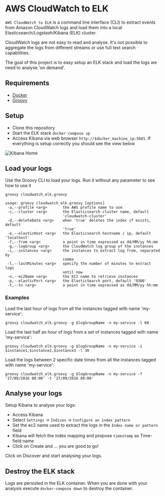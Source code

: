 # AWS CloudWatch to ELK

```AWS CloudWatch to ELK``` is a command line interface (CLI) to extract events from Amazon CloudWatch logs and load them into a 
local Elasticsearch/Logstash/Kibana (ELK) cluster.
 
CloudWatch logs are not easy to read and analyse. It's not possible to aggregate the logs from different streams or use full text
search capabilities.

The goal of this project is to easy setup an ELK stack and load the logs we need to analyse 'on demand'.

## Requirements

* [Docker](https://docs.docker.com/engine/installation/)
* [Groovy](http://www.groovy-lang.org/download.html)

## Setup

* Clone this repository
* Start the ELK stack ```docker-compose up```
* Access Kibana via web browser ```http://$docker_machine_ip:5601```. If everything is setup correctly you should see the view below

![Kibana Home](/images/kibana.png?raw=true "Kibana Home")

## Load your logs

Use the Groovy CLI to load your logs. Run it without any parameter to see how to use it

```groovy cloudwatch_elk.groovy ```

```shell
usage: groovy cloudwatch_elk.groovy [options]
 -a,--profile <arg>       the AWS profile name to use
 -c,--cluster <arg>       the Elasticsearch cluster name, default
                          'cloudwatch-cluster'
 -d,--deleteData <arg>    when 'true' deletes the index if exists, default
                          'true'
 -e,--elasticHost <arg>   the Elasticsearch hostname / ip, default 'localhost'
 -f,--from <arg>          a point in time expressed as dd/MM/yy hh:mm
 -g,--logGroup <arg>      the CloudWatch log group of the instances
 -i,--instances <arg>     the instances to extract log from, separated by
                          comma
 -l,--lastMinutes <arg>   specify the number of minutes to extract logs
                          until now
 -n,--ec2Name <arg>       the EC2 name to retrieve instances
 -p,--elasticPort <arg>   the ElasticSearch port, default '9300'
 -t,--to <arg>            a point in time expressed as dd/MM/yy hh:mm
```

### Examples

Load the last hour of logs from all the instances tagged with name 'my-service':

```groovy cloudwatch_elk.groovy -g $logGroupName -n my-service -l 60```

Load the last half an hour of logs from a set of instances tagged with name 'my-service':

```groovy cloudwatch_elk.groovy -g $logGroupName -n my-service -i $instance1,$instance2,$instance3 -l 30```

Load the logs between 2 specific date times from all the instances tagged with name 'my-service':

```groovy cloudwatch_elk.groovy -g $logGroupName -n my-service -f '27/09/2016 08:00' -t '27/09/2016 09:00'```

## Analyse your logs

Setup Kibana to analyse your logs:

* Access Kibana
* Select ```Settings``` -> ```Indices``` -> ```Configure an index pattern```
* Set the ec2 name used to extract the logs in the ```Index name or pattern``` field
* Kibana will fetch the index mapping and propose ```timestamp``` as Time-field name
* Click on Create and ... you are good to go!

Click on Discover and start analysing your logs.

## Destroy the ELK stack

Logs are persisted in the ELK container. When you are done with your analysis execute ```docker-compose down``` to destroy the
container.



 
 
 
 
